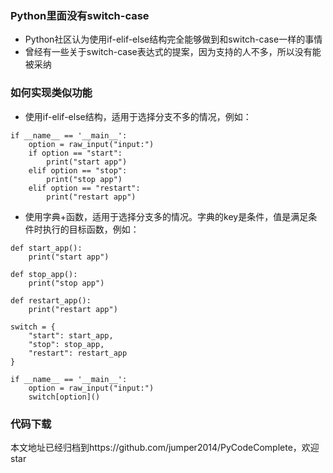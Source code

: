 ### Python里面没有switch-case
- Python社区认为使用if-elif-else结构完全能够做到和switch-case一样的事情
- 曾经有一些关于switch-case表达式的提案，因为支持的人不多，所以没有能被采纳

### 如何实现类似功能
- 使用if-elif-else结构，适用于选择分支不多的情况，例如：
```
if __name__ == '__main__':
    option = raw_input("input:")
    if option == "start":
        print("start app")
    elif option == "stop":
        print("stop app")
    elif option == "restart":
        print("restart app")
```

- 使用字典+函数，适用于选择分支多的情况。字典的key是条件，值是满足条件时执行的目标函数，例如：
```
def start_app():
    print("start app")
    
def stop_app():
    print("stop app")

def restart_app():
    print("restart app")

switch = {
    "start": start_app,
    "stop": stop_app,
    "restart": restart_app
}

if __name__ == '__main__':
    option = raw_input("input:")
    switch[option]()
```

### 代码下载
本文地址已经归档到https://github.com/jumper2014/PyCodeComplete，欢迎star